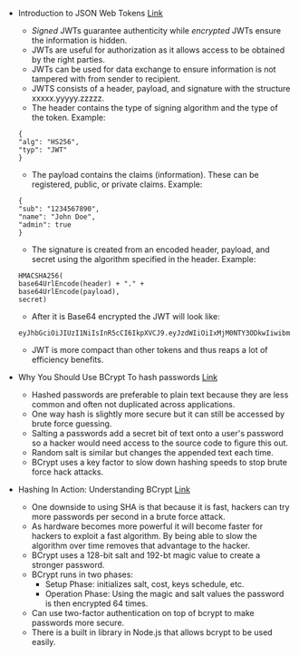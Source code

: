 * Introduction to JSON Web Tokens [Link](https://jwt.io/introduction/)
  * _Signed_ JWTs guarantee authenticity while _encrypted_ JWTs ensure the information is hidden.
  * JWTs are useful for authorization as it allows access to be obtained by the right parties.
  * JWTs can be used for data exchange to ensure information is not tampered with from sender to recipient.
  * JWTS consists of a header, payload, and signature with the structure xxxxx.yyyyy.zzzzz.
  * The header contains the type of signing algorithm and the type of the token. Example:
  ```
  {
  "alg": "HS256",
  "typ": "JWT"
  }
  ```
  * The payload contains the claims (information). These can be registered, public, or private claims. Example:
  ```
  {
  "sub": "1234567890",
  "name": "John Doe",
  "admin": true
  }
  ```
  * The signature is created from an encoded header, payload, and secret using the algorithm specified in the header. Example:
  ```
  HMACSHA256(
  base64UrlEncode(header) + "." +
  base64UrlEncode(payload),
  secret)
  ```
  * After it is Base64 encrypted the JWT will look like:
  ```
  eyJhbGciOiJIUzI1NiIsInR5cCI6IkpXVCJ9.eyJzdWIiOiIxMjM0NTY3ODkwIiwibmFtZSI6IkpvaG4gRG9lIiwiaWF0IjoxNTE2MjM5MDIyfQ.SflKxwRJSMeKKF2QT4fwpMeJf36POk6yJV_adQssw5c
  ```
  * JWT is more compact than other tokens and thus reaps a lot of efficiency benefits.

* Why You Should Use BCrypt To hash passwords [Link](https://danboterhoven.medium.com/why-you-should-use-bcrypt-to-hash-passwords-af330100b861)
  * Hashed passwords are preferable to plain text because they are less common and often not duplicated across applications.
  * One way hash is slightly more secure but it can still be accessed by brute force guessing.
  * Salting a passwords add a secret bit of text onto a user's password so a hacker would need access to the source code to figure this out.
  * Random salt is similar but changes the appended text each time.
  * BCrypt uses a key factor to slow down hashing speeds to stop brute force hack attacks.

* Hashing In Action: Understanding BCrypt [Link](https://auth0.com/blog/hashing-in-action-understanding-bcrypt/)
  * One downside to using SHA is that because it is fast, hackers can try more passwords per second in a brute force attack.
  * As hardware becomes more powerful it will become faster for hackers to exploit a fast algorithm. By being able to slow the algorithm over time removes that advantage to the hacker.
  * BCrypt uses a 128-bit salt and 192-bt magic value to create a stronger password.
  * BCrypt runs in two phases:
    * Setup Phase: initializes salt, cost, keys schedule, etc.
    * Operation Phase: Using the magic and salt values the password is then encrypted 64 times.
  * Can use two-factor authentication on top of bcrypt to make passwords more secure.
  * There is a built in library in Node.js that allows bcrypt to be used easily.

